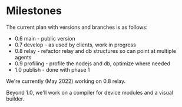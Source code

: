 # Milestones

The current plan with versions and branches is as follows:

* 0.6 main - public version
* 0.7 develop - as used by clients, work in progress
* 0.8 relay - refactor relay and db structures so can point at multiple agents
* 0.9 profiling - profile the nodejs and db, optimize where needed
* 1.0 publish - done with phase 1

We're currently (May 2022) working on 0.8 relay. 

Beyond 1.0, we'll work on a compiler for device modules and a visual builder. 


